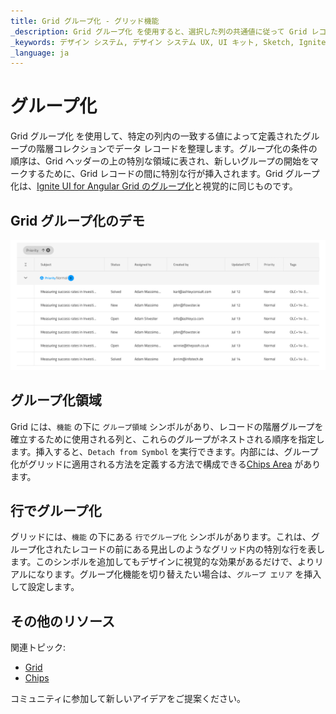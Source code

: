 ```yaml
---
title: Grid グループ化 - グリッド機能
_description: Grid グループ化 を使用すると、選択した列の共通値に従って Grid レコードを階層的に編成できます。
_keywords: デザイン システム, デザイン システム UX, UI キット, Sketch, Ignite UI for Angular, Sketch to Angular, Angular, Angular デザイン システム, Sketch からコードをエクスポート, Angular 用のデザイン キット, Sketch HTML, Sketch to HTML, Sketch UI キット
_language: ja
---
```


# グループ化

Grid グループ化 を使用して、特定の列内の一致する値によって定義されたグループの階層コレクションでデータ レコードを整理します。グループ化の条件の順序は、Grid ヘッダーの上の特別な領域に表され、新しいグループの開始をマークするために、Grid レコードの間に特別な行が挿入されます。Grid グループ化は、[Ignite UI for Angular Grid のグループ化](https://jp.infragistics.com/products/ignite-ui-angular/angular/components/grid/groupby.html)と視覚的に同じものです。

## Grid グループ化のデモ

<img class="responsive-img" src="../images/grid_group_by_demo.png" srcset="../images/grid_group_by_demo@2x.png 2x" />

## グループ化領域

Grid には、`機能` の下に `グループ領域` シンボルがあり、レコードの階層グループを確立するために使用される列と、これらのグループがネストされる順序を指定します。挿入すると、`Detach from Symbol` を実行できます。内部には、グループ化がグリッドに適用される方法を定義する方法で構成できる[Chips Area](chips.md) があります。

## 行でグループ化

グリッドには、`機能` の下にある `行でグループ化` シンボルがあります。これは、グループ化されたレコードの前にある見出しのようなグリッド内の特別な行を表します。このシンボルを追加してもデザインに視覚的な効果があるだけで、よりリアルになります。グループ化機能を切り替えたい場合は、`グループ エリア` を挿入して設定します。

## その他のリソース

関連トピック:

- [Grid](grid.md)
- [Chips](chips.md)
  <div class="divider--half"></div>

コミュニティに参加して新しいアイデアをご提案ください。
